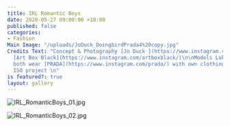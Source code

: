 ```yaml
---
title: IRL Romantic Boys
date: 2020-05-27 09:00:00 +10:00
published: false
categories:
- Fashion
Main Image: "/uploads/JoDuck_DoingbirdPrada4%20copy.jpg"
Credits Text: "Concept & Photography [Jo Duck ](https://www.instagram.com/jo_duck/)at
  [Art Box Black](https://www.instagram.com/artboxblack/)\n\nModels Luke & Max\n\nModels
  both wear [PRADA](https://www.instagram.com/prada/) with own clothing\n\n#A DOINGBIRD
  ISO project \n"
is featured?: true
layout: gallery
---
```


![IRL_RomanticBoys_01.jpg](/uploads/IRL_RomanticBoys_01.jpg)

![IRL_RomanticBoys_02.jpg](/uploads/IRL_RomanticBoys_02.jpg)

